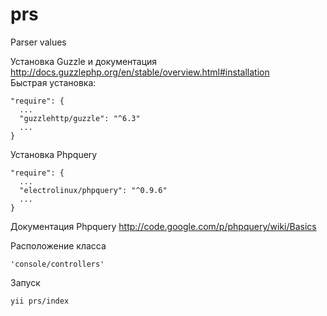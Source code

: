 # prs
Parser values

Установка Guzzle и документация
http://docs.guzzlephp.org/en/stable/overview.html#installation
<br>
Быстрая установка:
```
"require": {
  ...
  "guzzlehttp/guzzle": "^6.3"
  ...
}
```

Установка Phpquery
```
"require": {
  ...
  "electrolinux/phpquery": "^0.9.6"
  ...
}
```
Документация Phpquery 
http://code.google.com/p/phpquery/wiki/Basics

Расположение класса 
```
'console/controllers'
```
Запуск 
```
yii prs/index
```

